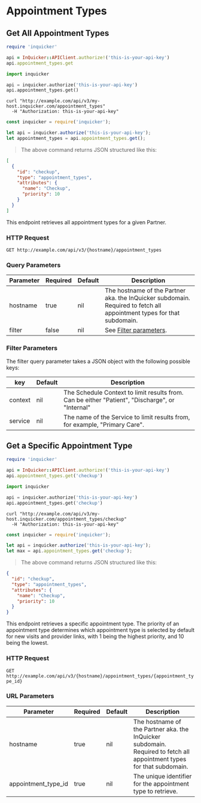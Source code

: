 # Appointment Types

## Get All Appointment Types

```ruby
require 'inquicker'

api = InQuicker::APIClient.authorize!('this-is-your-api-key')
api.appointment_types.get
```

```python
import inquicker

api = inquicker.authorize('this-is-your-api-key')
api.appointment_types.get()
```

```shell
curl "http://example.com/api/v3/my-host.inquicker.com/appointment_types"
  -H "Authorization: this-is-your-api-key"
```

```javascript
const inquicker = require('inquicker');

let api = inquicker.authorize('this-is-your-api-key');
let appointment_types = api.appointment_types.get();
```

> The above command returns JSON structured like this:

```json
[
  {
    "id": "checkup",
    "type": "appointment_types",
    "attributes": {
      "name": "Checkup",
      "priority": 10
    }
  }
]
```

This endpoint retrieves all appointment types for a given Partner.

### HTTP Request

`GET http://example.com/api/v3/{hostname}/appointment_types`

### Query Parameters

Parameter | Required | Default | Description
--------- | -------- | ------- | -----------
hostname | true | nil | The hostname of the Partner aka. the InQuicker subdomain. Required to fetch all appointment types for that subdomain.
filter | false | nil | See [Filter parameters](#filter-parameters).

### Filter Parameters

The filter query parameter takes a JSON object with the following possible keys:

key | Default | Description
--------- | ------- | -----------
context | nil | The Schedule Context to limit results from. Can be either "Patient", "Discharge", or "Internal"
service | nil | The name of the Service to limit results from, for example, "Primary Care".

## Get a Specific Appointment Type

```ruby
require 'inquicker'

api = InQuicker::APIClient.authorize!('this-is-your-api-key')
api.appointment_types.get('checkup')
```

```python
import inquicker

api = inquicker.authorize('this-is-your-api-key')
api.appointment_types.get('checkup')
```

```shell
curl "http://example.com/api/v3/my-host.inquicker.com/appointment_types/checkup"
  -H "Authorization: this-is-your-api-key"
```

```javascript
const inquicker = require('inquicker');

let api = inquicker.authorize('this-is-your-api-key');
let max = api.appointment_types.get('checkup');
```

> The above command returns JSON structured like this:

```json
{
  "id": "checkup",
  "type": "appointment_types",
  "attributes": {
    "name": "Checkup",
    "priority": 10
  }
}
```

This endpoint retrieves a specific appointment type. The priority of an appointment type determines which appointment type is selected by default for new visits and provider links, with 1 being the highest priority, and 10 being the lowest.

### HTTP Request

`GET http://example.com/api/v3/{hostname}/appointment_types/{appointment_type_id}`

### URL Parameters

Parameter | Required | Default | Description
--------- | -------- | ------- | -----------
hostname | true | nil | The hostname of the Partner aka. the InQuicker subdomain. Required to fetch all appointment types for that subdomain.
appointment_type_id | true | nil | The unique identifier for the appointment type to retrieve.
